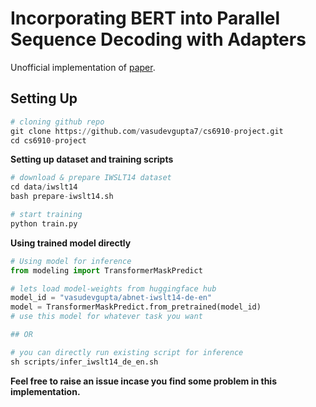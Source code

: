 # Incorporating BERT into Parallel Sequence Decoding with Adapters

Unofficial implementation of [paper](https://arxiv.org/abs/2010.06138).

## Setting Up

```python
# cloning github repo
git clone https://github.com/vasudevgupta7/cs6910-project.git
cd cs6910-project
```

**Setting up dataset and training scripts**

```python
# download & prepare IWSLT14 dataset 
cd data/iwslt14
bash prepare-iwslt14.sh

# start training
python train.py
```

**Using trained model directly**

```python
# Using model for inference
from modeling import TransformerMaskPredict

# lets load model-weights from huggingface hub
model_id = "vasudevgupta/abnet-iwslt14-de-en"
model = TransformerMaskPredict.from_pretrained(model_id)
# use this model for whatever task you want

## OR

# you can directly run existing script for inference
sh scripts/infer_iwslt14_de_en.sh
```

**Feel free to raise an issue incase you find some problem in this implementation.**
